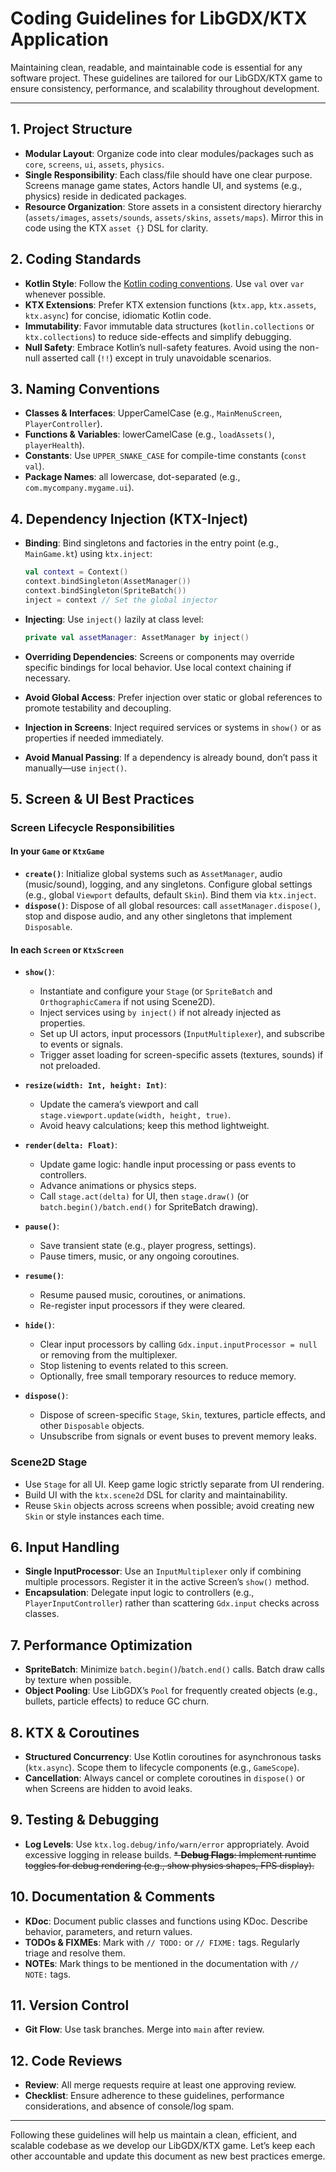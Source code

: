 # Coding Guidelines for LibGDX/KTX Application

Maintaining clean, readable, and maintainable code is essential for any software project. These guidelines are tailored for our LibGDX/KTX game to ensure consistency, performance, and scalability throughout development.

---

## 1. Project Structure

* **Modular Layout**: Organize code into clear modules/packages such as `core`, `screens`, `ui`, `assets`, `physics`.
* **Single Responsibility**: Each class/file should have one clear purpose. Screens manage game states, Actors handle UI, and systems (e.g., physics) reside in dedicated packages.
* **Resource Organization**: Store assets in a consistent directory hierarchy (`assets/images`, `assets/sounds`, `assets/skins`, `assets/maps`). Mirror this in code using the KTX `asset {}` DSL for clarity.

## 2. Coding Standards

* **Kotlin Style**: Follow the [Kotlin coding conventions](https://kotlinlang.org/docs/coding-conventions.html). Use `val` over `var` whenever possible.
* **KTX Extensions**: Prefer KTX extension functions (`ktx.app`, `ktx.assets`, `ktx.async`) for concise, idiomatic Kotlin code.
* **Immutability**: Favor immutable data structures (`kotlin.collections` or `ktx.collections`) to reduce side-effects and simplify debugging.
* **Null Safety**: Embrace Kotlin’s null-safety features. Avoid using the non-null asserted call (`!!`) except in truly unavoidable scenarios.

## 3. Naming Conventions

* **Classes & Interfaces**: UpperCamelCase (e.g., `MainMenuScreen`, `PlayerController`).
* **Functions & Variables**: lowerCamelCase (e.g., `loadAssets()`, `playerHealth`).
* **Constants**: Use `UPPER_SNAKE_CASE` for compile-time constants (`const val`).
* **Package Names**: all lowercase, dot-separated (e.g., `com.mycompany.mygame.ui`).

## 4. Dependency Injection (KTX-Inject)

* **Binding**: Bind singletons and factories in the entry point (e.g., `MainGame.kt`) using `ktx.inject`:

  ```kotlin
  val context = Context()
  context.bindSingleton(AssetManager())
  context.bindSingleton(SpriteBatch())
  inject = context // Set the global injector
  ```
* **Injecting**: Use `inject()` lazily at class level:

  ```kotlin
  private val assetManager: AssetManager by inject()
  ```
* **Overriding Dependencies**: Screens or components may override specific bindings for local behavior. Use local context chaining if necessary.
* **Avoid Global Access**: Prefer injection over static or global references to promote testability and decoupling.
* **Injection in Screens**: Inject required services or systems in `show()` or as properties if needed immediately.
* **Avoid Manual Passing**: If a dependency is already bound, don’t pass it manually—use `inject()`.

## 5. Screen & UI Best Practices

### Screen Lifecycle Responsibilities

#### In your `Game` or `KtxGame`

* **`create()`**: Initialize global systems such as `AssetManager`, audio (music/sound), logging, and any singletons. Configure global settings (e.g., global `Viewport` defaults, default `Skin`). Bind them via `ktx.inject`.
* **`dispose()`**: Dispose of all global resources: call `assetManager.dispose()`, stop and dispose audio, and any other singletons that implement `Disposable`.

#### In each `Screen` or `KtxScreen`

* **`show()`**:

    * Instantiate and configure your `Stage` (or `SpriteBatch` and `OrthographicCamera` if not using Scene2D).
    * Inject services using `by inject()` if not already injected as properties.
    * Set up UI actors, input processors (`InputMultiplexer`), and subscribe to events or signals.
    * Trigger asset loading for screen-specific assets (textures, sounds) if not preloaded.
* **`resize(width: Int, height: Int)`**:

    * Update the camera’s viewport and call `stage.viewport.update(width, height, true)`.
    * Avoid heavy calculations; keep this method lightweight.
* **`render(delta: Float)`**:

    * Update game logic: handle input processing or pass events to controllers.
    * Advance animations or physics steps.
    * Call `stage.act(delta)` for UI, then `stage.draw()` (or `batch.begin()/batch.end()` for SpriteBatch drawing).
* **`pause()`**:

    * Save transient state (e.g., player progress, settings).
    * Pause timers, music, or any ongoing coroutines.
* **`resume()`**:

    * Resume paused music, coroutines, or animations.
    * Re-register input processors if they were cleared.
* **`hide()`**:

    * Clear input processors by calling `Gdx.input.inputProcessor = null` or removing from the multiplexer.
    * Stop listening to events related to this screen.
    * Optionally, free small temporary resources to reduce memory.
* **`dispose()`**:

    * Dispose of screen-specific `Stage`, `Skin`, textures, particle effects, and other `Disposable` objects.
    * Unsubscribe from signals or event buses to prevent memory leaks.

### Scene2D Stage

* Use `Stage` for all UI. Keep game logic strictly separate from UI rendering.
* Build UI with the `ktx.scene2d` DSL for clarity and maintainability.
* Reuse `Skin` objects across screens when possible; avoid creating new `Skin` or style instances each time.

## 6. Input Handling

* **Single InputProcessor**: Use an `InputMultiplexer` only if combining multiple processors. Register it in the active Screen’s `show()` method.
* **Encapsulation**: Delegate input logic to controllers (e.g., `PlayerInputController`) rather than scattering `Gdx.input` checks across classes.

## 7. Performance Optimization

* **SpriteBatch**: Minimize `batch.begin()`/`batch.end()` calls. Batch draw calls by texture when possible.
* **Object Pooling**: Use LibGDX’s `Pool` for frequently created objects (e.g., bullets, particle effects) to reduce GC churn.

## 8. KTX & Coroutines

* **Structured Concurrency**: Use Kotlin coroutines for asynchronous tasks (`ktx.async`). Scope them to lifecycle components (e.g., `GameScope`).
* **Cancellation**: Always cancel or complete coroutines in `dispose()` or when Screens are hidden to avoid leaks.

## 9. Testing & Debugging

* **Log Levels**: Use `ktx.log.debug/info/warn/error` appropriately. Avoid excessive logging in release builds.
~~* **Debug Flags**: Implement runtime toggles for debug rendering (e.g., show physics shapes, FPS display).~~

## 10. Documentation & Comments

* **KDoc**: Document public classes and functions using KDoc. Describe behavior, parameters, and return values.
* **TODOs & FIXMEs**: Mark with `// TODO:` or `// FIXME:` tags. Regularly triage and resolve them.
* **NOTEs**: Mark things to be mentioned in the documentation with `// NOTE:` tags.

## 11. Version Control

* **Git Flow**: Use task branches. Merge into `main` after review.

## 12. Code Reviews

* **Review**: All merge requests require at least one approving review.
* **Checklist**: Ensure adherence to these guidelines, performance considerations, and absence of console/log spam.

---

Following these guidelines will help us maintain a clean, efficient, and scalable codebase as we develop our LibGDX/KTX game. Let’s keep each other accountable and update this document as new best practices emerge.
